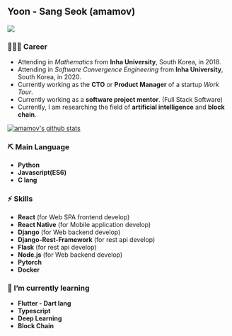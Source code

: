 ## Yoon - Sang Seok (amamov)

![](https://komarev.com/ghpvc/?username=amamov&color=brightgreen)

### 🧑🏻‍💻 Career

- Attending in <i>Mathematics</i> from **Inha University**, South Korea, in 2018.
- Attending in <i>Software Convergence Engineering</i> from **Inha University**, South Korea, in 2020.
- Currently working as the **CTO** or **Product Manager** of a startup <i>Work Tour</i>.
- Currently working as a **software project mentor**. (Full Stack Software)
- Currently, I am researching the field of **artificial intelligence** and **block chain**.

[![amamov's github stats](https://github-readme-stats.vercel.app/api?username=amamov&show_icons=true&theme=dark)](https://github.com/anuraghazra/github-readme-stats)

### ⛏ Main Language

- **Python**
- <b>Javascript(ES6)</b>
- <b>C lang</b>

### ⚡️ Skills

- **React** (for Web SPA frontend develop)
- **React Native** (for Mobile application develop)
- **Django** (for Web backend develop)
- **Django-Rest-Framework** (for rest api develop)
- **Flask** (for rest api develop)
- **Node.js** (for Web backend develop)
- **Pytorch**
- **Docker**

### 🌱 I’m currently learning

- **Flutter - Dart lang**
- <b>Typescript</b>
- **Deep Learning**
- **Block Chain**

<!-- <div align=center>

[![Tech Blog Badge](http://img.shields.io/badge/-Tech%20blog-black?style=flat-square&logo=github&link=https://amamov.tistory.com/)](URL)
[![instagram](http://img.shields.io/badge/Instagram-FFFFFF?style=flat-square&logo=Instagram&link=https://www.instagram.com/amamov/)](URL)

</div> -->
